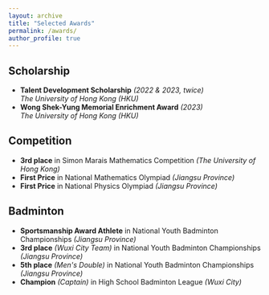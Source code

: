 ```yaml
---
layout: archive
title: "Selected Awards"
permalink: /awards/
author_profile: true
---
```


Scholarship
----------

* **Talent Development Scholarship** *(2022 & 2023, twice)*\
  *The University of Hong Kong (HKU)*
* **Wong Shek-Yung Memorial Enrichment Award** *(2023)*\
  *The University of Hong Kong (HKU)*

Competition
----------

* **3rd place** in Simon Marais Mathematics Competition *(The University of Hong Kong)*
* **First Price** in National Mathematics Olympiad *(Jiangsu Province)*
* **First Price** in National Physics Olympiad *(Jiangsu Province)*


Badminton
----------

* **Sportsmanship Award Athlete** in National Youth Badminton Championships *(Jiangsu Province)*
* **3rd place** *(Wuxi City Team)* in National Youth Badminton Championships *(Jiangsu Province)*
* **5th place** *(Men's Double)* in National Youth Badminton Championships *(Jiangsu Province)*
* **Champion** *(Captain)* in High School Badminton League *(Wuxi City)*
